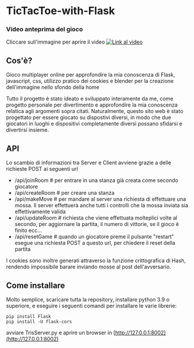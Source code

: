 # TicTacToe-with-Flask
### Video anteprima del gioco
Cliccare sull'immagine per aprire il video
[![Link al video](https://i9.ytimg.com/vi_webp/TV5R1-nHoLA/mqdefault.webp?sqp=CNCbwLMG&rs=AOn4CLDk8I_2IyR1cB1tg2ZGTKWxfHGoNg)](https://youtu.be/TV5R1-nHoLA?si=Xm8e_RjTX4Js6RtM)

## Cos'è?
Gioco multiplayer online per approfondire la mia conoscenza di Flask, javascript, css, utilizzo pratico dei cookies e blender per la creazione dell'immagine nello sfondo della home

Tutto il progetto è stato ideato e sviluppato interamente da me, come progetto personale per divertimento e approfondire la mia conoscenza relatica agli argomenti sopra citati.
Naturalmente, questo sito web è stato progettato per essere giocato su dispostivi diversi, in modo che due giocatori in luoghi e dispositivi completamente diversi possano sfidarsi e divertirsi insieme.

## API
Lo scambio di informazioni tra Server e Client avviene grazie a delle richieste POST ai seguenti url
- /api/joinRoom   # per entrare in una stanza già creata come secondo giocatore
- /api/createRoom # per creare una stanza
- /api/makeMove   # per mandare al server una richiesta di effettuare una mossa. Il server effettuerà anche tutti i controlli che la mossa inviata sia effettivamente valida
- /api/updateRoom # richiesta che viene effettuata molteplici volte al secondo, per aggiornare la partita, il numero di vittorie, se il gioco è finito ecc...
- /api/resetGame  # quando un giocatore preme il pulsante "restart" esegue una richiesta POST a questo url, per chiedere il reset della partita

I cookies sono inoltre generati attraverso la funzione crittografica di Hash, rendendo impossibile barare inviando mosse al post dell'avversario.

## Come installare 
Molto semplice, scaricare tutta la repository, installare python 3.9 o superiore, e eseguire i seguenti comandi per installare le varie librerie:
```
pip install Flask
pip install -U flask-cors
```
avviare TrisServer.py e aprire un browser in [http://127.0.0.1:8002](http://127.0.0.1:8002)
